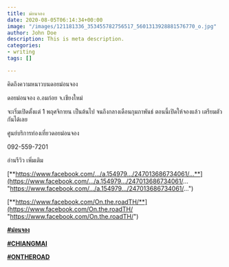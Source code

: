 ```yaml
---
title: ม่อนจอง
date: 2020-08-05T06:14:34+00:00
image: "/images/121181336_353455782756517_5601313928881576770_o.jpg"
author: John Doe
description: This is meta description.
categories:
- writing
tags: []

---
```

คิดถึงความหนาวบนดอยม่อนจอง

ดอยม่อนจอง อ.อมก๋อย จ.เชียงใหม่

จะเริ่มเปิดตั้งแต่ 1 พฤศจิกายน เป็นต้นไป จนถึงกลางเดือนกุมภาพันธ์ ตอนนี้เปิดให้จองแล้ว เตรียมตัวกันได้เลย

ศูนย์บริการท่องเที่ยวดอยม่อนจอง

 092-559-7201

อ่านรีวิว เพิ่มเติม

[**https://www.facebook.com/.../a.154979.../247013686734061/...**](https://www.facebook.com/.../a.154979.../247013686734061/... "https://www.facebook.com/.../a.154979.../247013686734061/...")

[**https://www.facebook.com/On.the.roadTH/**](https://www.facebook.com/On.the.roadTH/ "https://www.facebook.com/On.the.roadTH/")

[**#ม่อนจอง**](https://www.facebook.com/hashtag/%E0%B8%A1%E0%B9%88%E0%B8%AD%E0%B8%99%E0%B8%88%E0%B8%AD%E0%B8%87?__cft__%5B0%5D=AZXeNNiYxiXmk0wBgmPeslu5TPbeqeLyfd2KyD_1f8p9gKsATZ1q66BpZYIcyNv64xYMK9F-lr6cwEJAfwpscW4VL4dC0VF-LzqZ0GWDMbz7rf-iZZfFYE_ExyICHDQFzpDy5FuL7zCItRlNQLaRLQQJJCvGlBUi7Lpkp-ySkdEc7c6GYNZcLk8iCEfhUC3H9jQ&__tn__=*NK-R)

[**#CHIANGMAI**](https://www.facebook.com/hashtag/chiangmai?__cft__%5B0%5D=AZXeNNiYxiXmk0wBgmPeslu5TPbeqeLyfd2KyD_1f8p9gKsATZ1q66BpZYIcyNv64xYMK9F-lr6cwEJAfwpscW4VL4dC0VF-LzqZ0GWDMbz7rf-iZZfFYE_ExyICHDQFzpDy5FuL7zCItRlNQLaRLQQJJCvGlBUi7Lpkp-ySkdEc7c6GYNZcLk8iCEfhUC3H9jQ&__tn__=*NK-R)

[**#ONTHEROAD**](https://www.facebook.com/hashtag/ontheroad?__cft__%5B0%5D=AZXeNNiYxiXmk0wBgmPeslu5TPbeqeLyfd2KyD_1f8p9gKsATZ1q66BpZYIcyNv64xYMK9F-lr6cwEJAfwpscW4VL4dC0VF-LzqZ0GWDMbz7rf-iZZfFYE_ExyICHDQFzpDy5FuL7zCItRlNQLaRLQQJJCvGlBUi7Lpkp-ySkdEc7c6GYNZcLk8iCEfhUC3H9jQ&__tn__=*NK-R)